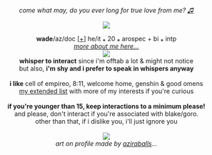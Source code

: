 <p align="center">
  <i>come what may, do you ever long for true love from me? <a href="https://www.youtube.com/watch?v=SQ0rKFa9ZUU">♫</a></i><br><br>
<img src="https://cdn.discordapp.com/attachments/431499091269124117/1139912072747028561/awwwwww.png">
</p>
<p align="center">
  <b>wade</b>/az/doc [<a href="https://pronouns.cc/@aziraphale">+</a>] he/it ⁎ 20 ⁎ arospec + bi ⁎ intp
  <br><i><a href="https://funny.straw.page/">more about me here...</a></i><br>
  <img src="https://media.discordapp.net/attachments/903364339464044575/1101868625335431328/B3FD7AFF-EA00-4AF3-8495-A600C4BCB9E4.gif"><br>
<b>whisper to interact</b> since i'm offtab a lot & might not notice
<br>but also, <b>i'm shy and i prefer to speak in whispers anyway</b>
<br><br>
<b>i like</b>
cell of empireo, 8:11, welcome home, genshin & good omens
<br><a href="https://rentry.co/-spiderman">my extended list</a> with more of my interests if you're curious
<br><br><b>if you're younger than 15, keep interactions to a minimum please!</b>
<br>and please, don't interact if you're associated with blake/goro.
<br>other than that, if i dislike you, i'll just ignore you
<br><br><img src="https://cdn.discordapp.com/attachments/431499091269124117/1141401742618144868/wings.png">
<br><i>art on profile made by <a href="https://twitter.com/aziraballs">aziraballs</a>...</i>
</p>
